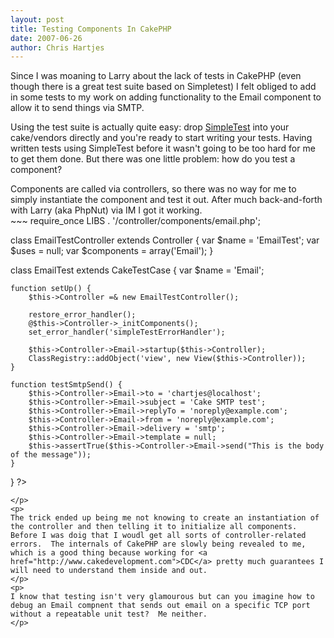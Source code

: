 ```yaml
--- 
layout: post
title: Testing Components In CakePHP
date: 2007-06-26
author: Chris Hartjes
---
```

<p>Since I was moaning to Larry about the lack of tests in CakePHP (even though there is a great test suite based on Simpletest) I felt obliged to add in some tests to my work on adding functionality to the Email component to allow it to send things via SMTP.</p>
<p>Using the test suite is actually quite easy:  drop <a href="http://www.lastcraft.com/simple_test.php">SimpleTest</a> into your cake/vendors directly and you're ready to start writing your tests.  Having written tests using SimpleTest before it wasn't going to be too hard for me to get them done.  But there was one little problem:  how do you test a component?</p>
<p>
Components are called via controllers, so there was no way for me to simply instantiate the component and test it out.  After much back-and-forth with Larry (aka PhpNut) via IM I got it working.
<br />
~~~
require_once LIBS . '/controller/components/email.php';

class EmailTestController extends Controller {
	var $name = 'EmailTest';
	var $uses = null;
	var $components = array('Email');
}

class EmailTest extends CakeTestCase {
	var $name = 'Email';

	function setUp() {
		$this->Controller =& new EmailTestController();

		restore_error_handler();
		@$this->Controller->_initComponents();
		set_error_handler('simpleTestErrorHandler');

		$this->Controller->Email->startup($this->Controller);
		ClassRegistry::addObject('view', new View($this->Controller));
	}

	function testSmtpSend() {
		$this->Controller->Email->to = 'chartjes@localhost';
		$this->Controller->Email->subject = 'Cake SMTP test';
		$this->Controller->Email->replyTo = 'noreply@example.com';
		$this->Controller->Email->from = 'noreply@example.com';
		$this->Controller->Email->delivery = 'smtp';
		$this->Controller->Email->template = null;
		$this->assertTrue($this->Controller->Email->send("This is the body of the message"));
	}

}
?>
~~~
</p>
<p>
The trick ended up being me not knowing to create an instantiation of the controller and then telling it to initialize all components.  Before I was doig that I woudl get all sorts of controller-related errors.  The internals of CakePHP are slowly being revealed to me, which is a good thing because working for <a href="http://www.cakedevelopment.com">CDC</a> pretty much guarantees I will need to understand them inside and out.
</p>
<p>
I know that testing isn't very glamourous but can you imagine how to debug an Email compnent that sends out email on a specific TCP port without a repeatable unit test?  Me neither.
</p>
